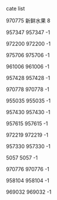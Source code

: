 cate list

970775 新鲜水果 8

957347 957347 -1

972200 972200 -1

975706 975706 -1

961006 961006 -1

957428 957428 -1

970778 970778 -1

955035 955035 -1

957430 957430 -1

957615 957615 -1

972219 972219 -1

957330 957330 -1

5057 5057 -1

970776 970776 -1

958104 958104 -1

969032 969032 -1

